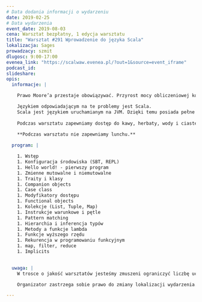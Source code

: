 ```yaml
---
# Data dodania informacji o wydarzeniu
date: 2019-02-25
# Data wydarzenia
event_date: 2019-08-03
cena: Warsztat bezpłatny, 1 edycja warsztatu
title: "Warsztat #291 Wprowadzenie do języka Scala"
lokalizacja: Sages
prowadzacy: szmit
dlugosc: 9:00-17:00
evenea_link: "https://scalwaw.evenea.pl/?out=1&source=event_iframe"
podcast_id:
slideshare:
opis:
  informacje: |

    Prawo Moore’a przestaje obowiązywać. Przyrost mocy obliczeniowej kolejnych generacji sprzętu nie zaspokaja rosnących potrzeb współczesnych systemów. Rozwiązaniem jest projektowanie aplikacji w taki sposób, by były wysoce współbieżne i umożliwiały skalowanie horyzontalne. Potrzebujemy języka, który ułatwi nam budowanie takich systemów.

    Językiem odpowiadającym na te problemy jest Scala.
    Scala jest językiem uruchamianym na JVM. Dzięki temu posiada pełne wsparcie dla bibliotek ze środowiska Javy. Łączy paradygmat funkcyjny i obiektowy. Funkcyjność pozwala na łatwiejsze zrównoleglanie operacji i bardziej formalne zapisywanie przepływu danych. Obiektowość natomiast często okazuje się bardziej naturalna w modelowaniu domeny systemu. Scala posiada rozbudowany system typowania, dzięki czemu wiele błędów może być wykrytych na etapie kompilacji. Jest językiem niezwykle rozszerzalnym, co umożliwia powstawanie wyspecjalizowanych DSL oraz ciekawych bibliotek zmieniających oblicze języka. Istnieje dojrzały ekosystem bibliotek, które umożliwiają budowanie aplikacji rozproszonych.
  
    Podczas warsztatu zapewniamy dostęp do kawy, herbaty, wody i ciastek.
    
    **Podczas warsztatu nie zapewniamy lunchu.**

  program: |

    1. Wstęp
    1. Konfiguracja środowiska (SBT, REPL)
    1. Hello world! - pierwszy program
    1. Zmienne mutowalne i niemutowalne
    1. Traity i klasy
    1. Companion objects
    1. Case class
    1. Modyfikatory dostępu
    1. Functional objects
    1. Kolekcje (List, Tuple, Map)
    1. Instrukcje warunkowe i pętle
    1. Pattern matching
    1. Hierarchia i inferencja typów
    1. Metody a funkcje lambda
    1. Funkcje wyższego rzędu
    1. Rekurencja w programowaniu funkcyjnym
    1. map, filter, reduce
    1. Implicits

 
  uwaga: |
    W trosce o jakość warsztatów jesteśmy zmuszeni ograniczyć liczbę uczestników. **Kwalifikacja odbywa się na podstawie odpowiedzi udzielonych w formularzu zgłoszeniowym oraz - w dalszym kroku - kolejności zgłoszeń.** Potwierdzenie udziału w warsztatach wraz z instrukcją przygotowania środowiska otrzymasz najpóźniej na 7 dni przed planowaną datą wydarzenia. 

    Organizator zastrzega sobie prawo do zmiany lokalizacji wydarzenia. 

---
```

